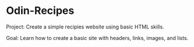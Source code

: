 # Odin-Recipes

Project: Create a simple recipies website using basic HTML skills. 

Goal: Learn how to create a basic site with headers, links, images, and lists. 